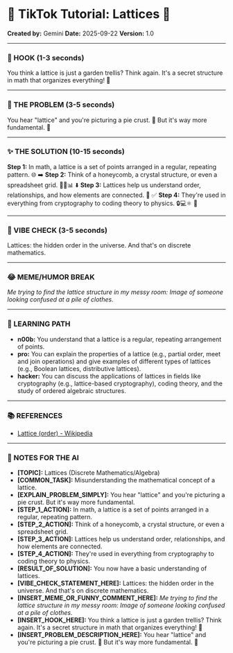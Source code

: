 
# 🎵 TikTok Tutorial: Lattices 🎵

**Created by:** Gemini
**Date:** 2025-09-22
**Version:** 1.0

---

### 🤩 HOOK (1-3 seconds)

You think a lattice is just a garden trellis? Think again. It's a secret structure in math that organizes everything! 🤯

---

### 🤔 THE PROBLEM (3-5 seconds)

You hear "lattice" and you're picturing a pie crust. 🥧 But it's way more fundamental. 🧐

---

### ✨ THE SOLUTION (10-15 seconds)

**Step 1:** In math, a lattice is a set of points arranged in a regular, repeating pattern. 🌐 ➡️
**Step 2:** Think of a honeycomb, a crystal structure, or even a spreadsheet grid. 🐝💎📊 ⬇️
**Step 3:** Lattices help us understand order, relationships, and how elements are connected. 🔗 ✅
**Step 4:** They're used in everything from cryptography to coding theory to physics. 🔒💻⚛️ 🎉

---

### 💅 VIBE CHECK (3-5 seconds)

Lattices: the hidden order in the universe. And that's on discrete mathematics.

---

### 😂 MEME/HUMOR BREAK

*Me trying to find the lattice structure in my messy room:*
*Image of someone looking confused at a pile of clothes.*

---

### 🧠 LEARNING PATH

*   **n00b:** You understand that a lattice is a regular, repeating arrangement of points.
*   **pro:** You can explain the properties of a lattice (e.g., partial order, meet and join operations) and give examples of different types of lattices (e.g., Boolean lattices, distributive lattices).
*   **hacker:** You can discuss the applications of lattices in fields like cryptography (e.g., lattice-based cryptography), coding theory, and the study of ordered algebraic structures.

---

### 📚 REFERENCES

*   [Lattice (order) - Wikipedia](https://en.wikipedia.org/wiki/Lattice_(order))

---

### 📝 NOTES FOR THE AI

*   **[TOPIC]:** Lattices (Discrete Mathematics/Algebra)
*   **[COMMON_TASK]:** Misunderstanding the mathematical concept of a lattice.
*   **[EXPLAIN_PROBLEM_SIMPLY]:** You hear "lattice" and you're picturing a pie crust. But it's way more fundamental.
*   **[STEP_1_ACTION]:** In math, a lattice is a set of points arranged in a regular, repeating pattern.
*   **[STEP_2_ACTION]:** Think of a honeycomb, a crystal structure, or even a spreadsheet grid.
*   **[STEP_3_ACTION]:** Lattices help us understand order, relationships, and how elements are connected.
*   **[STEP_4_ACTION]:** They're used in everything from cryptography to coding theory to physics.
*   **[RESULT_OF_SOLUTION]:** You now have a basic understanding of lattices.
*   **[VIBE_CHECK_STATEMENT_HERE]:** Lattices: the hidden order in the universe. And that's on discrete mathematics.
*   **[INSERT_MEME_OR_FUNNY_COMMENT_HERE]:** *Me trying to find the lattice structure in my messy room:*
*Image of someone looking confused at a pile of clothes.*
*   **[INSERT_HOOK_HERE]:** You think a lattice is just a garden trellis? Think again. It's a secret structure in math that organizes everything! 🤯
*   **[INSERT_PROBLEM_DESCRIPTION_HERE]:** You hear "lattice" and you're picturing a pie crust. 🥧 But it's way more fundamental. 🧐
